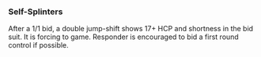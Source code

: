 ### Self-Splinters
After a 1/1 bid, a double jump-shift shows 17+ HCP 
and shortness in the bid suit.
It is forcing to game. 
Responder is encouraged to bid a first round control if possible.
